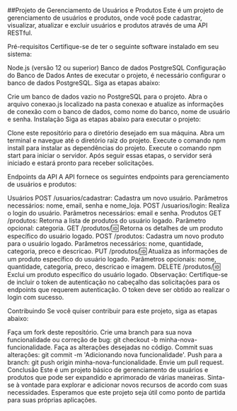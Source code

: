 ##Projeto de Gerenciamento de Usuários e Produtos
Este é um projeto de gerenciamento de usuários e produtos, onde você pode cadastrar, visualizar, atualizar e excluir usuários e produtos através de uma API RESTful.

Pré-requisitos
Certifique-se de ter o seguinte software instalado em seu sistema:

Node.js (versão 12 ou superior)
Banco de dados PostgreSQL
Configuração do Banco de Dados
Antes de executar o projeto, é necessário configurar o banco de dados PostgreSQL. Siga as etapas abaixo:

Crie um banco de dados vazio no PostgreSQL para o projeto.
Abra o arquivo conexao.js localizado na pasta conexao e atualize as informações de conexão com o banco de dados, como nome do banco, nome de usuário e senha.
Instalação
Siga as etapas abaixo para executar o projeto:

Clone este repositório para o diretório desejado em sua máquina.
Abra um terminal e navegue até o diretório raiz do projeto.
Execute o comando npm install para instalar as dependências do projeto.
Execute o comando npm start para iniciar o servidor.
Após seguir essas etapas, o servidor será iniciado e estará pronto para receber solicitações.

Endpoints da API
A API fornece os seguintes endpoints para gerenciamento de usuários e produtos:

Usuários
POST /usuarios/cadastrar: Cadastra um novo usuário. Parâmetros necessários: nome, email, senha e nome_loja.
POST /usuarios/login: Realiza o login do usuário. Parâmetros necessários: email e senha.
Produtos
GET /produtos: Retorna a lista de produtos do usuário logado. Parâmetro opcional: categoria.
GET /produtos/:id: Retorna os detalhes de um produto específico do usuário logado.
POST /produtos: Cadastra um novo produto para o usuário logado. Parâmetros necessários: nome, quantidade, categoria, preco e descricao.
PUT /produtos/:id: Atualiza as informações de um produto específico do usuário logado. Parâmetros opcionais: nome, quantidade, categoria, preco, descricao e imagem.
DELETE /produtos/:id: Exclui um produto específico do usuário logado.
Observação: Certifique-se de incluir o token de autenticação no cabeçalho das solicitações para os endpoints que requerem autenticação. O token deve ser obtido ao realizar o login com sucesso.

Contribuindo
Se você quiser contribuir para este projeto, siga as etapas abaixo:

Faça um fork deste repositório.
Crie uma branch para sua nova funcionalidade ou correção de bug: git checkout -b minha-nova-funcionalidade.
Faça as alterações desejadas no código.
Commit suas alterações: git commit -m 'Adicionando nova funcionalidade'.
Push para a branch: git push origin minha-nova-funcionalidade.
Envie um pull request.
Conclusão
Este é um projeto básico de gerenciamento de usuários e produtos que pode ser expandido e aprimorado de várias maneiras. Sinta-se à vontade para explorar e adicionar novos recursos de acordo com suas necessidades. Esperamos que este projeto seja útil como ponto de partida para suas próprias aplicações.
